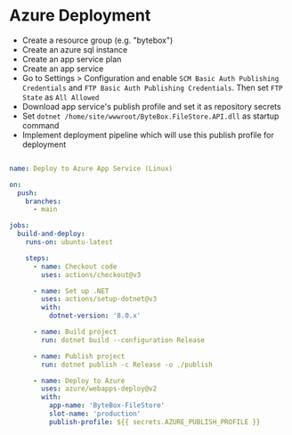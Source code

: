 
# Azure Deployment

- Create a resource group (e.g. "bytebox")
- Create an azure sql instance
- Create an app service plan
- Create an app service
- Go to Settings > Configuration and enable `SCM Basic Auth Publishing Credentials` and `FTP Basic Auth Publishing Credentials`. Then set `FTP State` as `All Allowed`
- Download app service's publish profile and set it as repository secrets
- Set `dotnet /home/site/wwwroot/ByteBox.FileStore.API.dll` as startup command
- Implement deployment pipeline which will use this publish profile for deployment

```yml

name: Deploy to Azure App Service (Linux)

on:
  push:
    branches:
      - main

jobs:
  build-and-deploy:
    runs-on: ubuntu-latest

    steps:
      - name: Checkout code
        uses: actions/checkout@v3

      - name: Set up .NET
        uses: actions/setup-dotnet@v3
        with:
          dotnet-version: '8.0.x'

      - name: Build project
        run: dotnet build --configuration Release

      - name: Publish project
        run: dotnet publish -c Release -o ./publish

      - name: Deploy to Azure
        uses: azure/webapps-deploy@v2
        with:
          app-name: 'ByteBox-FileStore'
          slot-name: 'production'
          publish-profile: ${{ secrets.AZURE_PUBLISH_PROFILE }}

```
